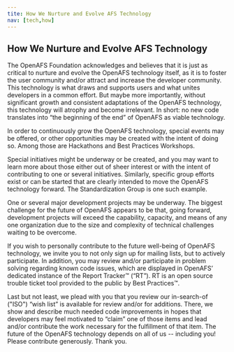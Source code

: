 ```yaml
---
tite: How We Nurture and Evolve AFS Technology
nav: [tech,how]
---
```


## How We Nurture and Evolve AFS Technology ##

The OpenAFS Foundation acknowledges and believes that it is just as critical to nurture and evolve the OpenAFS technology itself, as it is to foster the user community and/or attract and increase the developer community.  This technology is what draws and supports users and what unites developers in a common effort.  But maybe more importantly, without significant growth and consistent adaptations of the OpenAFS technology, this technology will atrophy and become irrelevant.  In short: no new code translates into “the beginning of the end” of OpenAFS as viable technology.
 
In order to continuously grow the OpenAFS technology, special events may be offered, or other opportunities may be created with the intent of doing so.  Among those are Hackathons and Best Practices Workshops.

Special initiatives might be underway or be created, and you may want to learn more about those either out of sheer interest or with the intent of contributing to one or several initiatives. Similarly, specific group efforts exist or can be started that are clearly intended to move the OpenAFS technology forward.  The Standardization Group is one such example.

One or several major development projects may be underway.  The biggest challenge for the future of OpenAFS appears to be that, going forward, development projects will exceed the capability, capacity, and means of any one organization due to the size and complexity of technical challenges waiting to be overcome. 

If you wish to personally contribute to the future well-being of OpenAFS technology, we invite you to not only sign up for mailing lists, but to actively participate.  In addition, you may review and/or participate in problem solving regarding known code issues, which are displayed in OpenAFS’ dedicated instance of the Report Tracker™ (“RT”).  RT is an open source trouble ticket tool provided to the public by Best Practices™.

Last but not least, we plead with you that you review our in-search-of ("ISO") “wish list” is available for review and/or for additions.  There, we show and describe much needed code improvements in hopes that developers may feel motivated to “claim” one of those items and lead and/or contribute the work necessary for the fulfillment of that item.  The future of the OpenAFS technology depends on all of us -- including you!  Please contribute generously.  Thank you.
